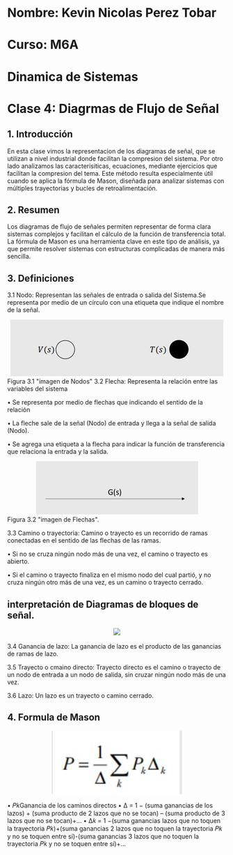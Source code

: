 # Nombre: Kevin Nicolas Perez Tobar
# Curso: M6A
# Dinamica de Sistemas
# Clase 4: Diagrmas de Flujo de Señal

## 1. Introducción
En esta clase vimos la representacion de los diagramas de señal, que se utilizan a nivel industrial donde facilitan la compresion del sistema. Por otro lado analizamos las caracterisiticas, ecuaciones, mediante ejercicios que facilitan la compresion del tema. Este método resulta especialmente útil cuando se aplica la fórmula de Mason, diseñada para analizar sistemas con múltiples trayectorias y bucles de retroalimentación.

## 2. Resumen
Los diagramas de flujo de señales permiten representar de forma clara sistemas complejos y facilitan el cálculo de la función de transferencia total. La fórmula de Mason es una herramienta clave en este tipo de análisis, ya que permite resolver sistemas con estructuras complicadas de manera más sencilla.

## 3. Definiciones
3.1 Nodo: Representan las señales de entrada o salida del Sistema.Se representa por medio de un círculo con una etiqueta que indique el nombre de la señal.

<div align="center">
<img src="https://github.com/Djtunder/Apuntes-Tercer-Corte/blob/75f830ff974a1ed7a184f5cf5310053ee5d706ee/img/nodos%2011.jpg">
</div>
Figura 3.1 "imagen de Nodos"
3.2 Flecha: Representa la relación entre las variables del sistema

• Se representa por medio de flechas que indicando el sentido de la relación

• La fleche sale de la señal (Nodo) de entrada y llega a la señal
de salida (Nodo).

• Se agrega una etiqueta a la flecha para indicar la función de
transferencia que relaciona la entrada y la salida.

<div align="center">
<img src="https://github.com/Djtunder/Apuntes-Tercer-Corte/blob/dc6e984cd414ce1c38dcc6ab0dded379d466ad9a/img/flechas.jpg">
</div>
Figura 3.2 "imagen de Flechas".

3.3 Camino o trayectoria: Camino o trayecto es un recorrido de ramas conectadas en el sentido de las flechas de las ramas.

• Si no se cruza ningún nodo más de una vez, el camino o trayecto es abierto.

• Si el camino o trayecto finaliza en el mismo nodo del cual partió, y no cruza ningún otro más de una vez, es un camino o trayecto cerrado.

## interpretación de Diagramas de bloques de señal.

<div align="center">
<img src="https://github.com/Djtunder/Apuntes-Tercer-Corte/blob/7dffd7b0752cf8d16bde70399e434d7c9a1be4aa/img/tabla%20de%20interpretacion%20de%20diagramas%20de%20se%C3%B1al..jpg" width="300">
</div>

3.4 Ganancia de lazo: La ganancia de lazo es el producto de las ganancias de ramas de lazo.

3.5 Trayecto o cmaino directo: Trayecto directo es el camino  o trayecto de un nodo de entrada a un nodo de salida, sin cruzar ningún nodo más de una vez. 

3.6 Lazo: Un lazo es un trayecto o camino cerrado.

## 4. Formula de Mason

<div align="center">
<img src="https://github.com/Djtunder/Apuntes-Tercer-Corte/blob/7c09d6aac0c19f6bfc58b189310fb1f4a4375b51/img/formula%20de%20mason%20.jpg" width="300">
</div>
   
• 𝑃𝑘Ganancia de los caminos directos
• Δ = 1 − (suma ganancias de los lazos) + (suma producto de 2
lazos que no se tocan) – (suma producto de 3 lazos que no se
tocan)+…
• Δ𝑘 = 1 −(suma ganancias lazos que no toquen la trayectoria
𝑃𝑘)+(suma ganancias 2 lazos que no toquen la trayectoria 𝑃𝑘 y
no se toquen entre sí)-(suma ganancias 3 lazos que no toquen
la trayectoria 𝑃𝑘 y no se toquen entre sí)+…






